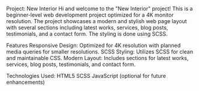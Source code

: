 Project: New Interior
Hi and welcome to the "New Interior" project! 
This is a beginner-level web development project optimized for a 4K monitor resolution. The project showcases a modern and stylish web page layout with several sections including latest works, services, blog posts, testimonials, and a contact form. The styling is done using SCSS.

Features
Responsive Design: Optimized for 4K resolution with planned media queries for smaller resolutions.
SCSS Styling: Utilizes SCSS for clean and maintainable CSS.
Modern Layout: Includes sections for latest works, services, blog posts, testimonials, and contact form.

Technologies Used:
HTML5
SCSS
JavaScript (optional for future enhancements)
